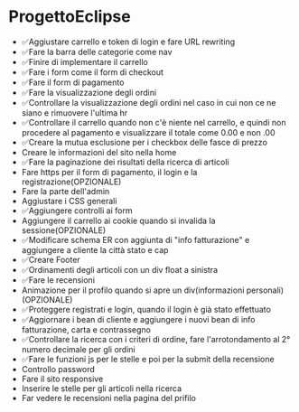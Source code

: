 # ProgettoEclipse
<ul>
  <li>✅Aggiustare carrello e token di login e fare URL rewriting</li>
  <li>✅Fare la barra delle categorie come nav</li>
  <li>✅Finire di implementare il carrello</li>
  <li>✅Fare i form come il form di checkout</li>
  <li>✅Fare il form di pagamento</li>
  <li>✅Fare la visualizzazione degli ordini</li>
  <li>✅Controllare la visualizzazione degli ordini nel caso in cui non ce ne siano e rimuovere l'ultima hr</li>
  <li>✅Controllare il carrello quando non c'è niente nel carrello, e quindi non procedere al pagamento e visualizzare il totale come 0.00 e non .00</li>
  <li>✅Creare la mutua esclusione per i checkbox delle fasce di prezzo</li>
  <li>Creare le informazioni del sito nella home</li>
  <li>✅Fare la paginazione dei risultati della ricerca di articoli</li>
  <li>Fare https per il form di pagamento, il login e la registrazione(OPZIONALE)</li>
  <li>Fare la parte dell'admin</li>
  <li>Aggiustare i CSS generali</li>
  <li>✅Aggiungere controlli ai form</li>
  <li>Aggiungere il carrello ai cookie quando si invalida la sessione(OPZIONALE)</li>
  <li>✅Modificare schema ER con aggiunta di "info fatturazione" e aggiungere a cliente la città stato e cap</li>
  <li>✅Creare Footer</li>
  <li>✅Ordinamenti degli articoli con un div float a sinistra</li>
  <li>✅Fare le recensioni</li>
  <li>Animazione per il profilo quando si apre un div(informazioni personali)(OPZIONALE)</li>
  <li>✅Proteggere registrati e login, quando il login è già stato effettuato</li>
  <li>✅Aggiornare i bean di cliente e aggiungere i nuovi bean di info fatturazione, carta e contrassegno</li>
  <li>✅Controllare la ricerca con i criteri di ordine, fare l'arrotondamento al 2° numero decimale per gli ordini</li>
  <li>✅Fare le funzioni js per le stelle e poi per la submit della recensione</li>
  <li>Controllo password</li>
  <li>Fare il sito responsive</li>
  <li>Inserire le stelle per gli articoli nella ricerca</li>
  <li>Far vedere le recensioni nella pagina del prifilo</li>
</ul>
